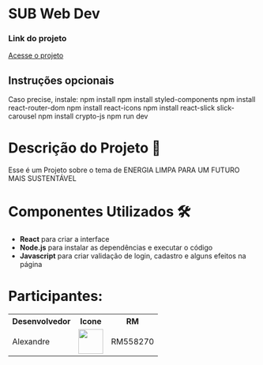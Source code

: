 <h1>SUB Web Dev</h1>

<h3>Link do projeto</h3>

<p><a href="https://web-dev-sub.vercel.app/" target="_blank" rel="noopener noreferrer">Acesse o projeto</a></p>


## Instruções opcionais
Caso precise, instale:
npm install
npm install styled-components
npm install react-router-dom
npm install react-icons
npm install react-slick slick-carousel
npm install crypto-js
npm run dev


<h1>Descrição do Projeto 📝</h1>

<p> Esse é um Projeto sobre o tema de ENERGIA LIMPA PARA UM FUTURO MAIS SUSTENTÁVEL </h1>

<h1>Componentes Utilizados 🛠️</h1>
<ul>
<li><b>React</b> para criar a interface</li>
<li><b>Node.js</b> para instalar as dependências e executar o código</li>
<li><b>Javascript</b> para criar validação de login, cadastro e alguns efeitos na página</li>
</ul>



# Participantes:

<table>
  
<tr>
<th>Desenvolvedor</th>
<th>Icone</th>
<th>RM</th>
</tr>

<tr>
<td>Alexandre </td>
<td><a href="https://github.com/alefaria577"><img src="https://avatars.githubusercontent.com/u/132949575?v=4" height="50" style="max-width: 100%;"></a></td>
<td>RM558270</td>
 </tr>
